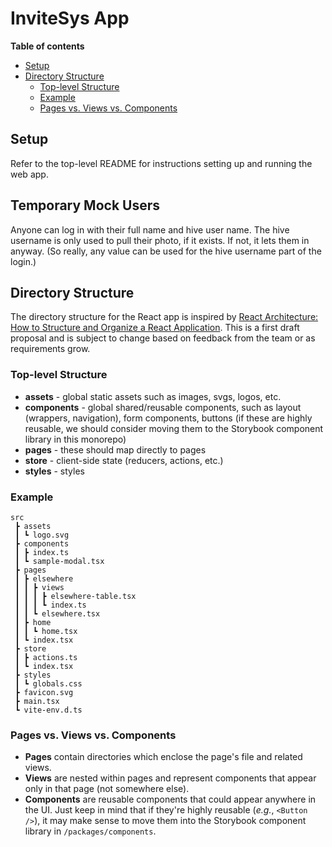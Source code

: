 # InviteSys App

<!-- START doctoc generated TOC please keep comment here to allow auto update -->
<!-- DON'T EDIT THIS SECTION, INSTEAD RE-RUN doctoc TO UPDATE -->

**Table of contents**

-   [Setup](#setup)
-   [Directory Structure](#directory-structure)
    -   [Top-level Structure](#top-level-structure)
    -   [Example](#example)
    -   [Pages vs. Views vs. Components](#pages-vs-views-vs-components)

<!-- END doctoc generated TOC please keep comment here to allow auto update -->

## Setup

Refer to the top-level README for instructions setting up and running the web app.

## Temporary Mock Users

Anyone can log in with their full name and hive user name. The hive username is only used to pull their photo, if it exists. If not, it lets them in anyway. (So really, any value can be used for the hive username part of the login.)

## Directory Structure

The directory structure for the React app is inspired by [React Architecture: How to Structure and Organize a React Application](https://www.taniarascia.com/react-architecture-directory-structure/). This is a first draft proposal and is subject to change based on feedback from the team or as requirements grow.

### Top-level Structure

-   **assets** - global static assets such as images, svgs, logos, etc.
-   **components** - global shared/reusable components, such as layout (wrappers, navigation), form components, buttons (if these are highly reusable, we should consider moving them to the Storybook component library in this monorepo)
-   **pages** - these should map directly to pages
-   **store** - client-side state (reducers, actions, etc.)
-   **styles** - styles

### Example

```
src
 ┣ assets
 ┃ ┗ logo.svg
 ┣ components
 ┃ ┣ index.ts
 ┃ ┗ sample-modal.tsx
 ┣ pages
 ┃ ┣ elsewhere
 ┃ ┃ ┣ views
 ┃ ┃ ┃ ┣ elsewhere-table.tsx
 ┃ ┃ ┃ ┗ index.ts
 ┃ ┃ ┗ elsewhere.tsx
 ┃ ┣ home
 ┃ ┃ ┗ home.tsx
 ┃ ┗ index.tsx
 ┣ store
 ┃ ┣ actions.ts
 ┃ ┗ index.tsx
 ┣ styles
 ┃ ┗ globals.css
 ┣ favicon.svg
 ┣ main.tsx
 ┗ vite-env.d.ts
```

### Pages vs. Views vs. Components

-   **Pages** contain directories which enclose the page's file and related views.
-   **Views** are nested within pages and represent components that appear only in that page (not somewhere else).
-   **Components** are reusable components that could appear anywhere in the UI. Just keep in mind that if they're highly reusable (_e.g._, `<Button />`), it may make sense to move them into the Storybook component library in `/packages/components`.
